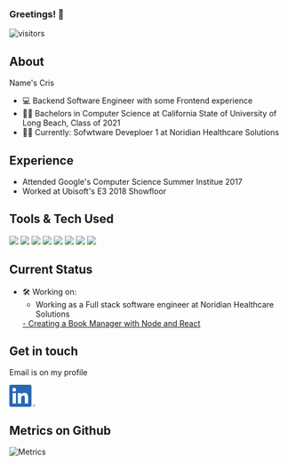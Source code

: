 ### Greetings! 👋

![visitors](https://visitor-badge-reloaded.herokuapp.com/badge?page_id=Cris546)

## About
Name's Cris 
- 💻 Backend Software Engineer with some Frontend experience
- 👨‍🎓 Bachelors in Computer Science at California State of University of Long Beach, Class of 2021
- 👷‍♂️ Currently: Sofwtware Deveploer 1 at Noridian Healthcare Solutions 

## Experience
- Attended Google's Computer Science Summer Institue 2017
- Worked at Ubisoft's E3 2018 Showfloor

## Tools & Tech Used
![](https://img.shields.io/badge/CODE-Java-informational?style=flat&logo=java)
![](https://img.shields.io/badge/CODE-Python-informational?style=flat&logo=python)
![](https://img.shields.io/badge/CODE-CSharp-informational?style=flat&logo=csharp)
![](https://img.shields.io/badge/CODE-C++-informational?style=flat&logo=cplusplus)
![](https://img.shields.io/badge/Tool-MySQL-informational?style=flat&logo=mysql)
![](https://img.shields.io/badge/CODE-HTML-informational?style=flat&logo=html5)
![](https://img.shields.io/badge/CODE-JavaScript-informational?style=flat&logo=javascript)
![](https://img.shields.io/badge/CODE-React-informational?style=flat&logo=react)


## Current Status
- 🛠 Working on:
    - Working as a Full stack software engineer at Noridian Healthcare Solutions
    <a href="https://github.com/Cris546/book_manager">
    - Creating a Book Manager with Node and React
    </a>

## Get in touch
Email is on my profile

[<img src="LI-In-Bug.png" height="40em" align="center" alt="Cris' LinkedIn" />](https://www.linkedin.com/in/cristobal-cortez-b32aa9221/)



## Metrics on Github
![Metrics](https://metrics.lecoq.io/Cris546?template=classic&base.header=0&gists=1&lines=1&config.timezone=America%2FCalifornia)





<!--
**Cris546/Cris546** is a ✨ _special_ ✨ repository because its `README.md` (this file) appears on your GitHub profile.

Here are some ideas to get you started:

- 🔭 I’m currently working on ...
- 🌱 I’m currently learning ...
- 👯 I’m looking to collaborate on ...
- 🤔 I’m looking for help with ...
- 💬 Ask me about ...
- 📫 How to reach me: ...
- 😄 Pronouns: ...
- ⚡ Fun fact: ...
-->
